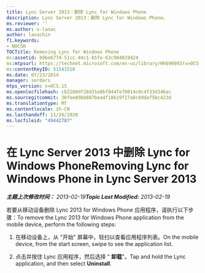 ```yaml
---
title: Lync Server 2013：删除 Lync for Windows Phone
description: Lync Server 2013：删除 Lync for Windows Phone。
ms.reviewer: ''
ms.author: v-lanac
author: lanachin
f1.keywords:
- NOCSH
TOCTitle: Removing Lync for Windows Phone
ms:assetid: b9be6774-51cc-44c1-b5fe-63c984819424
ms:mtpsurl: https://technet.microsoft.com/en-us/library/Hh690993(v=OCS.15)
ms:contentKeyID: 51541510
ms.date: 07/23/2014
manager: serdars
mtps_version: v=OCS.15
ms.openlocfilehash: cb2280df28d31e8bf844fe70014c0c4f33d346ac
ms.sourcegitcommit: 36fee89bb887bea4f18b19f17a8c69daf5bc423d
ms.translationtype: MT
ms.contentlocale: zh-CN
ms.lasthandoff: 11/26/2020
ms.locfileid: "49442787"
---
```

# <a name="removing-lync-for-windows-phone-in-lync-server-2013"></a><span data-ttu-id="23646-103">在 Lync Server 2013 中删除 Lync for Windows Phone</span><span class="sxs-lookup"><span data-stu-id="23646-103">Removing Lync for Windows Phone in Lync Server 2013</span></span>

<div data-xmlns="http://www.w3.org/1999/xhtml">

<div class="topic" data-xmlns="http://www.w3.org/1999/xhtml" data-msxsl="urn:schemas-microsoft-com:xslt" data-cs="https://msdn.microsoft.com/">

<div data-asp="https://msdn2.microsoft.com/asp">



</div>

<div id="mainSection">

<div id="mainBody"><span data-ttu-id="23646-104">

<span> </span></span><span class="sxs-lookup"><span data-stu-id="23646-104">

<span> </span></span></span>

<span data-ttu-id="23646-105">_**主题上次修改时间：** 2013-02-19_</span><span class="sxs-lookup"><span data-stu-id="23646-105">_**Topic Last Modified:** 2013-02-19_</span></span>

<span data-ttu-id="23646-106">若要从移动设备删除 Lync 2013 for Windows Phone 应用程序，请执行以下步骤：</span><span class="sxs-lookup"><span data-stu-id="23646-106">To remove the Lync 2013 for Windows Phone application from the mobile device, perform the following steps:</span></span>

1.  <span data-ttu-id="23646-107">在移动设备上，从 "开始" 屏幕中，轻扫以查看应用程序列表。</span><span class="sxs-lookup"><span data-stu-id="23646-107">On the mobile device, from the start screen, swipe to see the application list.</span></span>

2.  <span data-ttu-id="23646-108">点击并按住 Lync 应用程序，然后选择 " **卸载**"。</span><span class="sxs-lookup"><span data-stu-id="23646-108">Tap and hold the Lync application, and then select **Uninstall**.</span></span>

<span data-ttu-id="23646-109"></div>

<span> </span>

</div>

</div>

</span><span class="sxs-lookup"><span data-stu-id="23646-109"></div>

<span> </span>

</div>

</div>

</span></span></div>

